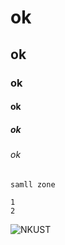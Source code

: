 # ok
## ok
### ok
#### ok
##### ok
###### ok

`samll zone`

```big zone
1
2
```

![NKUST](nkust.png"NKUST")
